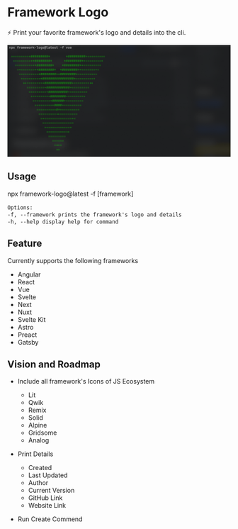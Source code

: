 # Framework Logo

⚡️ Print your favorite framework's logo and details into the cli.

![Screenshot](./assets/screenshot.png)

## Usage

npx framework-logo@latest -f [framework]

    Options:
    -f, --framework prints the framework's logo and details
    -h, --help display help for command

## Feature

Currently supports the following frameworks

- Angular
- React
- Vue
- Svelte
- Next
- Nuxt
- Svelte Kit
- Astro
- Preact
- Gatsby

## Vision and Roadmap

- Include all framework's Icons of JS Ecosystem
	- Lit
	- Qwik 
	- Remix
	- Solid
	- Alpine
	- Gridsome
	- Analog

- Print Details
	- Created
	- Last Updated
	- Author
	- Current Version
	- GitHub Link
	- Website Link

- Run Create Commend
